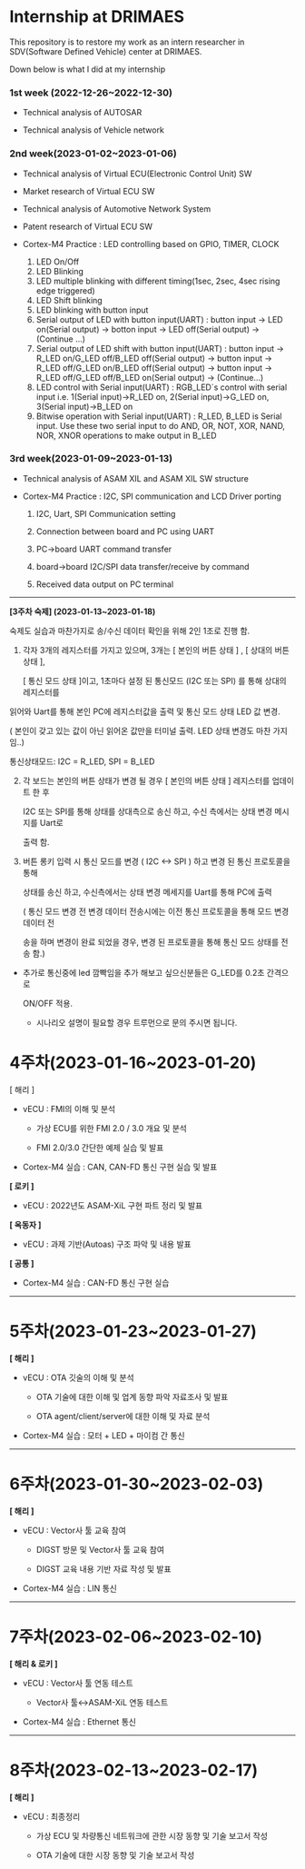 # Internship at DRIMAES

This repository is to restore my work as an intern researcher in SDV(Software Defined Vehicle) center at DRIMAES.

Down below is what I did at my internship

### **1st week (2022-12-26~2022-12-30)**

- Technical analysis of AUTOSAR 

- Technical analysis of Vehicle network    

### **2nd week(2023-01-02~2023-01-06)**

- Technical analysis of Virtual ECU(Electronic Control Unit) SW

- Market research of Virtual ECU SW

- Technical analysis of Automotive Network System

- Patent research of Virtual ECU SW

- Cortex-M4 Practice : LED controlling based on GPIO, TIMER, CLOCK
  1. LED On/Off
  2. LED Blinking
  3. LED multiple blinking with different timing(1sec, 2sec, 4sec rising edge triggered)
  4. LED Shift blinking
  5. LED blinking with button input
  6. Serial output of LED with button input(UART) : button input -> LED on(Serial output) -> botton input -> LED off(Serial output) -> (Continue ...)
  7. Serial output of LED shift with button input(UART) : button input -> R_LED on/G_LED off/B_LED off(Serial output) -> button input -> R_LED off/G_LED on/B_LED          off(Serial output) -> button input -> R_LED off/G_LED off/B_LED on(Serial output) -> (Continue...)
  8. LED control with Serial input(UART) : RGB_LED`s control with serial input i.e. 1(Serial input)->R_LED on, 2(Serial input)->G_LED on, 3(Serial input)->B_LED on
  9. Bitwise operation with Serial input(UART) : R_LED, B_LED is Serial input. Use these two serial input to do AND, OR, NOT, XOR, NAND, NOR, XNOR operations to make      output in B_LED

### **3rd week(2023-01-09~2023-01-13)**

- Technical analysis of ASAM XIL and ASAM XIL SW structure
    
- Cortex-M4 Practice : I2C, SPI communication and LCD Driver porting
  1. I2C, Uart, SPI Communication setting

  2. Connection between board and PC using UART
  
  3. PC->board UART command transfer

  4. board->board I2C/SPI data transfer/receive by command

  5. Received data output on PC terminal


---


**[3주차 숙제] (2023-01-13~2023-01-18)**

숙제도 실습과 마찬가지로 송/수신 데이터 확인을 위해 2인 1조로 진행 함. 

1)  각자 3개의 레지스터를 가지고 있으며, 3개는 [ 본인의 버튼 상태 ] , [ 상대의 버튼 상태 ],

    [ 통신 모드 상태 ]이고, 1초마다 설정 된 통신모드 (I2C 또는 SPI) 를 통해 상대의 레지스터를 

   읽어와 Uart를 통해  본인 PC에 레지스터값을 출력 및 통신 모드 상태 LED 값 변경.

   ( 본인이 갖고 있는 값이 아닌 읽어온 값만을 터미널 출력. LED 상태 변경도 마찬 가지 임..)

   통신상태모드: I2C = R_LED, SPI = B_LED

2) 각 보드는 본인의 버튼 상태가 변경 될 경우 [ 본인의 버튼 상태 ] 레지스터를 업데이트 한 후  

    I2C 또는 SPI를 통해 상태를 상대측으로 송신 하고, 수신 측에서는 상태 변경 메시지를 Uart로 

   출력 함.

3) 버튼 롱키 입력 시 통신 모드를 변경 ( I2C <-> SPI ) 하고 변경 된 통신 프로토콜을 통해 

   상태를 송신 하고, 수신측에서는 상태 변경 메세지를 Uart를 통해 PC에 출력 

    ( 통신 모드 변경 전 변경 데이터 전송시에는 이전 통신 프로토콜을 통해 모드 변경 데이터 전

    송을 하며 변경이 완료 되었을 경우, 변경 된 프로토콜을 통해 통신 모드 상태를 전송 함.)

* 추가로 통신중에 led 깜빡임을 추가 해보고 싶으신분들은 G_LED를 0.2초 간격으로 

   ON/OFF 적용.

     * 시나리오 설명이 필요할 경우 트루먼으로 문의 주시면 됩니다.

# **4주차(2023-01-16~2023-01-20)**

[ 해리 ]

- vECU : FMI의 이해 및 분석
    
    - 가상 ECU를 위한 FMI 2.0 / 3.0 개요 및 분석
    
    - FMI 2.0/3.0 간단한 예제 실습 및 발표
    
- Cortex-M4 실습 : CAN, CAN-FD 통신 구현 실습 및 발표

**[ 로키 ]** 

- vECU : 2022년도 ASAM-XiL 구현 파트 정리 및 발표

**[ 옥동자 ]**

- vECU : 과제 기반(Autoas) 구조 파악 및 내용 발표
    
    

**[ 공통 ]**

- Cortex-M4 실습 : CAN-FD 통신 구현 실습

---

# **5주차(2023-01-23~2023-01-27)**

**[ 해리 ]**

- vECU : OTA 깃술의 이해 및 분석
    
    - OTA 기술에 대한 이해 및 업계 동향 파악 자료조사 및 발표
    
    - OTA agent/client/server에 대한 이해 및 자료 분석
    
- Cortex-M4 실습 : 모터 + LED + 마이컴 간 통신

---

# **6주차(2023-01-30~2023-02-03)**

**[ 해리 ]**

- vECU : Vector사 툴 교육 참여
    
    - DIGST 방문 및 Vector사 툴 교육 참여
    
    - DIGST 교육 내용 기반 자료 작성 및 발표 
    
- Cortex-M4 실습 : LIN 통신
    
    

---

# **7주차(2023-02-06~2023-02-10)**

**[ 해리 & 로키 ]**

- vECU : Vector사 툴 연동 테스트
    
    - Vector사 툴↔ASAM-XiL 연동 테스트
    
- Cortex-M4 실습 : Ethernet 통신
    
    

---

# **8주차(2023-02-13~2023-02-17)**

**[ 해리 ]**

- vECU : 최종정리
    
    - 가상 ECU 및 차량통신 네트워크에 관한 시장 동향 및 기술 보고서 작성
    
    - OTA 기술에 대한 시장 동향 및 기술 보고서 작성
